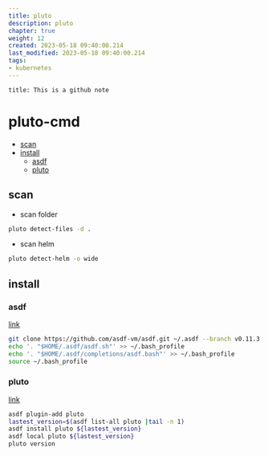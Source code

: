 ```yaml
---
title: pluto 
description: pluto
chapter: true
weight: 12
created: 2023-05-18 09:40:00.214
last_modified: 2023-05-18 09:40:00.214
tags: 
- kubernetes 
---
```


```ad-attention
title: This is a github note

```

# pluto-cmd

- [scan](#scan)
- [install](#install)
	- [asdf](#asdf)
	- [pluto](#pluto)


## scan
- scan folder
```sh
pluto detect-files -d .
```
- scan helm
```sh
pluto detect-helm -o wide
```


## install
### asdf
[link](https://asdf-vm.com/guide/getting-started.html#_1-install-dependencies)
```sh
git clone https://github.com/asdf-vm/asdf.git ~/.asdf --branch v0.11.3
echo '. "$HOME/.asdf/asdf.sh"' >> ~/.bash_profile
echo '. "$HOME/.asdf/completions/asdf.bash"' >> ~/.bash_profile
source ~/.bash_profile
```

### pluto
[link](https://pluto.docs.fairwinds.com/installation/#asdf)
```sh
asdf plugin-add pluto
lastest_version=$(asdf list-all pluto |tail -n 1)
asdf install pluto ${lastest_version}
asdf local pluto ${lastest_version}
pluto version
```






